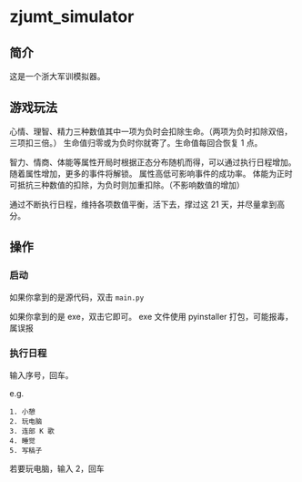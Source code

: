 # zjumt_simulator
## 简介
这是一个浙大军训模拟器。
## 游戏玩法
心情、理智、精力三种数值其中一项为负时会扣除生命。（两项为负时扣除双倍，三项扣三倍。）
生命值归零或为负时你就寄了。生命值每回合恢复 1 点。

智力、情商、体能等属性开局时根据正态分布随机而得，可以通过执行日程增加。
随着属性增加，更多的事件将解锁。
属性高低可影响事件的成功率。
体能为正时可抵抗三种数值的扣除，为负时则加重扣除。（不影响数值的增加）

通过不断执行日程，维持各项数值平衡，活下去，撑过这 21 天，并尽量拿到高分。

## 操作
### 启动
如果你拿到的是源代码，双击 `main.py`

如果你拿到的是 exe，双击它即可。
exe 文件使用 pyinstaller 打包，可能报毒，属误报
### 执行日程
输入序号，回车。

e.g.
```
1. 小憩
2. 玩电脑
3. 连部 K 歌
4. 睡觉
5. 写稿子
```
若要玩电脑，输入 2，回车
